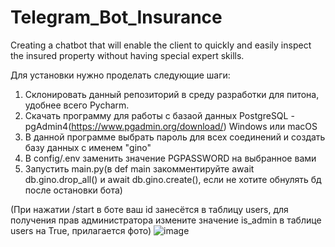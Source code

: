 # Telegram_Bot_Insurance
Creating a chatbot that will enable the client to quickly and easily inspect the insured property without having special expert skills.


Для установки нужно проделать следующие шаги:
1. Склонировать данный репозиторий в среду разработки для питона, удобнее всего Pycharm.
2. Скачать программу для работы с базаой данных PostgreSQL - pgAdmin4(https://www.pgadmin.org/download/) Windows или macOS
3. В данной программе выбрать пароль для всех соединений и создать базу данных с именем "gino"
4. В config/.env заменить значение PGPASSWORD на выбранное вами
5. Запустить main.py(в def main закомментируйте await db.gino.drop_all() и await db.gino.create(), если не хотите обнулять бд после остановки бота)

(При нажатии /start в боте ваш id занесётся в таблицу users, для получения прав администратора измените значение is_admin в таблице users на True, прилагается фото)
![image](https://github.com/Quakdak/Telegram_Bot_Insurance/assets/76743076/4511e0de-bb81-421b-988e-d4575d4c285b)

